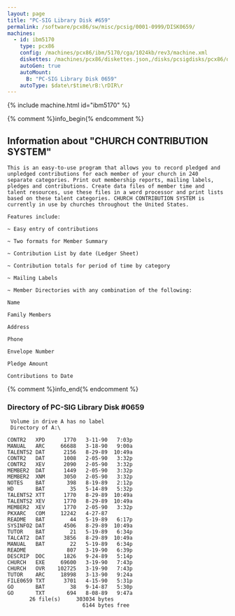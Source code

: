 ```yaml
---
layout: page
title: "PC-SIG Library Disk #659"
permalink: /software/pcx86/sw/misc/pcsig/0001-0999/DISK0659/
machines:
  - id: ibm5170
    type: pcx86
    config: /machines/pcx86/ibm/5170/cga/1024kb/rev3/machine.xml
    diskettes: /machines/pcx86/diskettes.json,/disks/pcsigdisks/pcx86/diskettes.json
    autoGen: true
    autoMount:
      B: "PC-SIG Library Disk 0659"
    autoType: $date\r$time\rB:\rDIR\r
---
```


{% include machine.html id="ibm5170" %}

{% comment %}info_begin{% endcomment %}

## Information about "CHURCH CONTRIBUTION SYSTEM"

    This is an easy-to-use program that allows you to record pledged and
    unpledged contributions for each member of your church in 240
    separate categories. Print out membership reports, mailing labels,
    pledges and contributions. Create data files of member time and
    talent resources, use these files in a word processor and print lists
    based on these talent categories. CHURCH CONTRIBUTION SYSTEM is
    currently in use by churches throughout the United States.
    
    Features include:
    
    ~ Easy entry of contributions
    
    ~ Two formats for Member Summary
    
    ~ Contribution List by date (Ledger Sheet)
    
    ~ Contribution totals for period of time by category
    
    ~ Mailing Labels
    
    ~ Member Directories with any combination of the following:
    
    Name
    
    Family Members
    
    Address
    
    Phone
    
    Envelope Number
    
    Pledge Amount
    
    Contributions to Date
{% comment %}info_end{% endcomment %}


### Directory of PC-SIG Library Disk #0659

     Volume in drive A has no label
     Directory of A:\

    CONTR2   XPD      1770   3-11-90   7:03p
    MANUAL   ARC     66688   3-18-90   9:00a
    TALENTS2 DAT      2156   8-29-89  10:49a
    CONTR2   DAT      1008   2-05-90   3:32p
    CONTR2   XEV      2090   2-05-90   3:32p
    MEMBER2  DAT      1449   2-05-90   3:32p
    MEMBER2  XNM      3050   2-05-90   3:32p
    NOTES    BAT       398   8-19-89   2:12p
    HD       BAT        35   5-14-89   5:32p
    TALENTS2 XTT      1770   8-29-89  10:49a
    TALENTS2 XEV      1770   8-29-89  10:49a
    MEMBER2  XEV      1770   2-05-90   3:32p
    PKXARC   COM     12242   4-27-87
    README   BAT        44   5-19-89   6:17p
    SYSINFO2 DAT      4506   8-29-89  10:49a
    TUTOR    BAT        21   5-19-89   6:34p
    TALCAT2  DAT      3856   8-29-89  10:49a
    MANUAL   BAT        22   5-19-89   6:34p
    README             807   3-19-90   6:39p
    DESCRIP  DOC      1826   9-24-89   5:14p
    CHURCH   EXE     69600   3-19-90   7:43p
    CHURCH   OVR    102725   3-19-90   7:43p
    TUTOR    ARC     18998   3-13-90   9:24a
    FILE0659 TXT      3701   4-15-90   5:31p
    GO       BAT        38   9-14-87   5:30p
    GO       TXT       694   8-08-89   9:47a
           26 file(s)     303034 bytes
                            6144 bytes free
